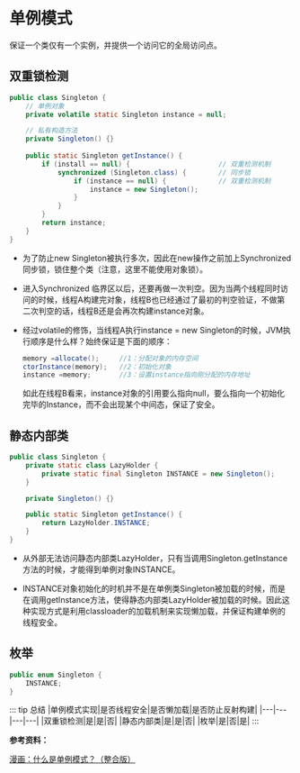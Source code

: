 # 单例模式

保证一个类仅有一个实例，并提供一个访问它的全局访问点。

## 双重锁检测

```Java
public class Singleton {
    // 单例对象
    private volatile static Singleton instance = null;

    // 私有构造方法
    private Singleton() {}
    
    public static Singleton getInstance() {
        if (install == null) {                      // 双重检测机制
            synchronized (Singleton.class) {        // 同步锁
                if (instance == null) {             // 双重检测机制
                    instance = new Singleton();
                }
            }
        }
        return instance;
    }
}
```

- 为了防止new Singleton被执行多次，因此在new操作之前加上Synchronized 同步锁，锁住整个类（注意，这里不能使用对象锁）。

- 进入Synchronized 临界区以后，还要再做一次判空。因为当两个线程同时访问的时候，线程A构建完对象，线程B也已经通过了最初的判空验证，不做第二次判空的话，线程B还是会再次构建instance对象。

- 经过volatile的修饰，当线程A执行instance = new Singleton的时候，JVM执行顺序是什么样？始终保证是下面的顺序：

    ```Java
    memory =allocate();     //1：分配对象的内存空间 
    ctorInstance(memory);   //2：初始化对象 
    instance =memory;       //3：设置instance指向刚分配的内存地址 
    ```

    如此在线程B看来，instance对象的引用要么指向null，要么指向一个初始化完毕的Instance，而不会出现某个中间态，保证了安全。

## 静态内部类

```Java
public class Singleton {
    private static class LazyHolder {
        private static final Singleton INSTANCE = new Singleton();
    }

    private Singleton() {}

    public static Singleton getInstance() {
        return LazyHolder.INSTANCE;
    }
}
```

- 从外部无法访问静态内部类LazyHolder，只有当调用Singleton.getInstance方法的时候，才能得到单例对象INSTANCE。

- INSTANCE对象初始化的时机并不是在单例类Singleton被加载的时候，而是在调用getInstance方法，使得静态内部类LazyHolder被加载的时候。因此这种实现方式是利用classloader的加载机制来实现懒加载，并保证构建单例的线程安全。

## 枚举

```Java
public enum Singleton {
    INSTANCE;
}
```

::: tip 总结
|单例模式实现|是否线程安全|是否懒加载|是否防止反射构建|
|---|---|---|---|
|双重锁检测|是|是|否|
|静态内部类|是|是|否|
|枚举|是|否|是|
:::

**参考资料：**

[漫画：什么是单例模式？（整合版）](https://mp.weixin.qq.com/s/1fQkkdtzYh_OikbYJnmZWg)